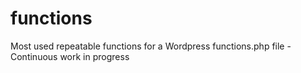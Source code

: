 # functions
Most used repeatable functions for a Wordpress functions.php file - Continuous work in progress
